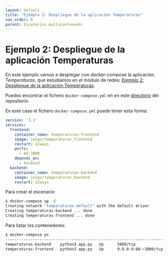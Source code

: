 ```yaml
---
layout: default
title: "Ejemplo 2: Despliegue de la aplicación Temperaturas"
nav_order: 8
parent: Escenarios multicontenedor
---
```


# Ejemplo 2: Despliegue de la aplicación Temperaturas

En este ejemplo vamos a desplegar con docker-compose la aplicación *Temperaturas*, que estudiamos en el módulo de redes: [Ejemplo 2: Despliegue de la aplicación Temperaturas](../sesion3/temperaturas.html).

Puedes encontrar el fichero `docker-compose.yml` en en este [directorio](https://github.com/josedom24/curso_docker_2022/tree/main/ejemplos/sesion4/ejemplo2) del repositorio. 


En este caso el fichero `docker-compose.yml` puede tener esta forma:

```yaml
version: '3.1'
services:
  frontend:
    container_name: temperaturas-frontend
    image: iesgn/temperaturas_frontend
    restart: always
    ports:
      - 80:3000
    depends_on:
      - backend
  backend:
    container_name: temperaturas-backend
    image: iesgn/temperaturas_backend
    restart: always
```

Para crear el escenario:

```bash
$ docker-compose up -d
Creating network "temperaturas_default" with the default driver
Creating temperaturas-backend ... done
Creating temperaturas-frontend ... done

```

Para listar los contenedores:

```bash
$ docker-compose ps
---------------------------------------------------------------------
temperaturas-backend    python3 app.py   Up      5000/tcp            
temperaturas-frontend   python3 app.py   Up      0.0.0.0:80->3000/tcp
```